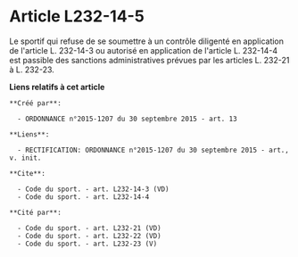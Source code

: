 # Article L232-14-5

Le sportif qui refuse de se soumettre à un contrôle diligenté en application de l'article L. 232-14-3 ou autorisé en
application de l'article L. 232-14-4 est passible des sanctions administratives prévues par les articles L. 232-21 à L.
232-23.

**Liens relatifs à cet article**

	**Créé par**:

	  - ORDONNANCE n°2015-1207 du 30 septembre 2015 - art. 13

	**Liens**:

	  - RECTIFICATION: ORDONNANCE n°2015-1207 du 30 septembre 2015 - art., v. init.

	**Cite**:

	  - Code du sport. - art. L232-14-3 (VD)
	  - Code du sport. - art. L232-14-4

	**Cité par**:

	  - Code du sport. - art. L232-21 (VD)
	  - Code du sport. - art. L232-22 (VD)
	  - Code du sport. - art. L232-23 (V)
